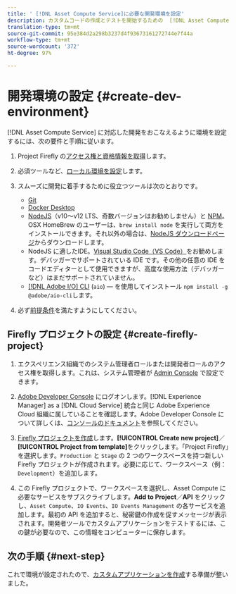 ```yaml
---
title: ' [!DNL Asset Compute Service]に必要な開発環境を設定'
description: カスタムコードの作成とテストを開始するための  [!DNL Asset Compute Service]  の開発環境の設定。
translation-type: tm+mt
source-git-commit: 95e384d2a298b3237d4f93673161272744e7f44a
workflow-type: tm+mt
source-wordcount: '372'
ht-degree: 97%

---
```



# 開発環境の設定 {#create-dev-environment}

[!DNL Asset Compute Service] に対応した開発をおこなえるように環境を設定するには、次の要件と手順に従います。

1. Project Firefly の[アクセス権と資格情報を取得](https://github.com/AdobeDocs/project-firefly/blob/master/getting_started/setup.md#acquire-access-and-credentials)します。

1. 必須ツールなど、[ローカル環境を設定](https://github.com/AdobeDocs/project-firefly/blob/master/getting_started/setup.md#local-environment-set-up)します。

1. スムーズに開発に着手するために役立つツールは次のとおりです。

   * [Git](https://git-scm.com/)
   * [Docker Desktop](https://www.docker.com/get-started)
   * [NodeJS](https://nodejs.org)（v10～v12 LTS、奇数バージョンはお勧めしません）と [NPM](https://www.npmjs.com)。OSX HomeBrew のユーザーは、`brew install node` を実行して両方をインストールできます。それ以外の場合は、[NodeJS ダウンロードページ](https://nodejs.org/ja/)からダウンロードします。
   * NodeJS に適したIDE。[Visual Studio Code（VS Code）](https://code.visualstudio.com)をお勧めします。デバッガーでサポートされている IDE です。その他の任意の IDE をコードエディターとして使用できますが、高度な使用方法（デバッガーなど）はまだサポートされていません。
   * [[!DNL Adobe I/O] CLI](https://github.com/adobe/aio-cli) (`aio`) — を使用してインストール `npm install -g @adobe/aio-cli`します。

1. 必ず[前提条件](/help/understand-extensibility.md#prerequisites-and-provisioning)を満たすようにしてください。

## Firefly プロジェクトの設定 {#create-firefly-project}

1. エクスペリエンス組織でのシステム管理者ロールまたは開発者ロールのアクセス権を取得します。これは、システム管理者が [Admin Console](https://adminconsole.adobe.com/overview) で設定できます。

1. [Adobe Developer Console](https://console.adobe.io/) にログオンします。[!DNL Experience Manager] as a [!DNL Cloud Service] 統合と同じ Adobe Experience Cloud 組織に属していることを確認します。Adobe Developer Console について詳しくは、[コンソールのドキュメント](https://www.adobe.io/apis/experienceplatform/console/docs.html)を参照してください。

1. [Firefly プロジェクトを作成](https://www.adobe.io/apis/experienceplatform/project-firefly/docs.html#!AdobeDocs/project-firefly/master/getting_started/first_app.md)します。**[!UICONTROL Create new project]**／**[!UICONTROL Project from template]**&#x200B;をクリックします。「Project Firefly」を選択します。`Production` と `Stage` の 2 つのワークスペースを持つ新しい Firefly プロジェクトが作成されます。必要に応じて、ワークスペース（例：`Development`）を追加します。

1. この Firefly プロジェクトで、ワークスペースを選択し、Asset Compute に必要なサービスをサブスクライブします。**Add to Project**／**API** をクリックし、`Asset Compute`、`IO Events`、`IO Events Management` の各サービスを追加します。最初の API を追加すると、秘密鍵の作成を促すメッセージが表示されます。開発者ツールでカスタムアプリケーションをテストするには、この鍵が必要なので、この情報をコンピューターに保存します。

## 次の手順 {#next-step}

これで環境が設定されたので、[カスタムアプリケーションを作成](develop-custom-application.md)する準備が整いました。

<!-- TBD items for later:
 
* Any steps in the beginning that lead to gotchas later should be called out for caution? For example,
  * don't change some defaults initially
  * know risks when deviating from standard path
  * naming conventions to follow
  * Retrieve and format credentials (YAML file details)
-->
